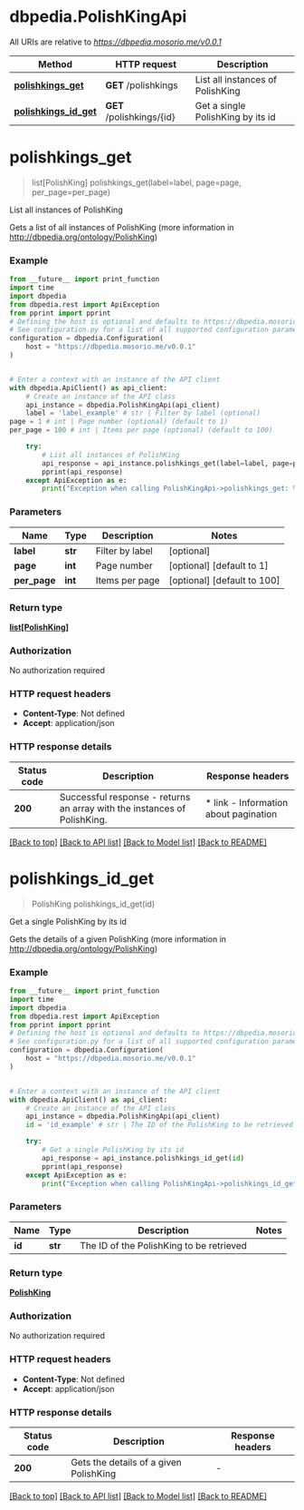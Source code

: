 # dbpedia.PolishKingApi

All URIs are relative to *https://dbpedia.mosorio.me/v0.0.1*

Method | HTTP request | Description
------------- | ------------- | -------------
[**polishkings_get**](PolishKingApi.md#polishkings_get) | **GET** /polishkings | List all instances of PolishKing
[**polishkings_id_get**](PolishKingApi.md#polishkings_id_get) | **GET** /polishkings/{id} | Get a single PolishKing by its id


# **polishkings_get**
> list[PolishKing] polishkings_get(label=label, page=page, per_page=per_page)

List all instances of PolishKing

Gets a list of all instances of PolishKing (more information in http://dbpedia.org/ontology/PolishKing)

### Example

```python
from __future__ import print_function
import time
import dbpedia
from dbpedia.rest import ApiException
from pprint import pprint
# Defining the host is optional and defaults to https://dbpedia.mosorio.me/v0.0.1
# See configuration.py for a list of all supported configuration parameters.
configuration = dbpedia.Configuration(
    host = "https://dbpedia.mosorio.me/v0.0.1"
)


# Enter a context with an instance of the API client
with dbpedia.ApiClient() as api_client:
    # Create an instance of the API class
    api_instance = dbpedia.PolishKingApi(api_client)
    label = 'label_example' # str | Filter by label (optional)
page = 1 # int | Page number (optional) (default to 1)
per_page = 100 # int | Items per page (optional) (default to 100)

    try:
        # List all instances of PolishKing
        api_response = api_instance.polishkings_get(label=label, page=page, per_page=per_page)
        pprint(api_response)
    except ApiException as e:
        print("Exception when calling PolishKingApi->polishkings_get: %s\n" % e)
```

### Parameters

Name | Type | Description  | Notes
------------- | ------------- | ------------- | -------------
 **label** | **str**| Filter by label | [optional] 
 **page** | **int**| Page number | [optional] [default to 1]
 **per_page** | **int**| Items per page | [optional] [default to 100]

### Return type

[**list[PolishKing]**](PolishKing.md)

### Authorization

No authorization required

### HTTP request headers

 - **Content-Type**: Not defined
 - **Accept**: application/json

### HTTP response details
| Status code | Description | Response headers |
|-------------|-------------|------------------|
**200** | Successful response - returns an array with the instances of PolishKing. |  * link - Information about pagination <br>  |

[[Back to top]](#) [[Back to API list]](../README.md#documentation-for-api-endpoints) [[Back to Model list]](../README.md#documentation-for-models) [[Back to README]](../README.md)

# **polishkings_id_get**
> PolishKing polishkings_id_get(id)

Get a single PolishKing by its id

Gets the details of a given PolishKing (more information in http://dbpedia.org/ontology/PolishKing)

### Example

```python
from __future__ import print_function
import time
import dbpedia
from dbpedia.rest import ApiException
from pprint import pprint
# Defining the host is optional and defaults to https://dbpedia.mosorio.me/v0.0.1
# See configuration.py for a list of all supported configuration parameters.
configuration = dbpedia.Configuration(
    host = "https://dbpedia.mosorio.me/v0.0.1"
)


# Enter a context with an instance of the API client
with dbpedia.ApiClient() as api_client:
    # Create an instance of the API class
    api_instance = dbpedia.PolishKingApi(api_client)
    id = 'id_example' # str | The ID of the PolishKing to be retrieved

    try:
        # Get a single PolishKing by its id
        api_response = api_instance.polishkings_id_get(id)
        pprint(api_response)
    except ApiException as e:
        print("Exception when calling PolishKingApi->polishkings_id_get: %s\n" % e)
```

### Parameters

Name | Type | Description  | Notes
------------- | ------------- | ------------- | -------------
 **id** | **str**| The ID of the PolishKing to be retrieved | 

### Return type

[**PolishKing**](PolishKing.md)

### Authorization

No authorization required

### HTTP request headers

 - **Content-Type**: Not defined
 - **Accept**: application/json

### HTTP response details
| Status code | Description | Response headers |
|-------------|-------------|------------------|
**200** | Gets the details of a given PolishKing |  -  |

[[Back to top]](#) [[Back to API list]](../README.md#documentation-for-api-endpoints) [[Back to Model list]](../README.md#documentation-for-models) [[Back to README]](../README.md)

